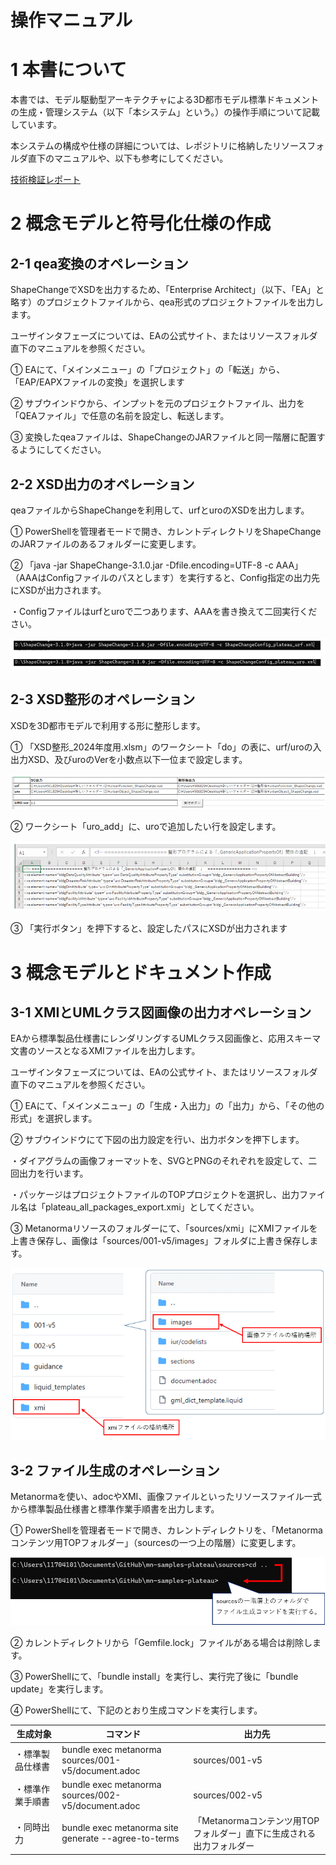 # 操作マニュアル

# 1 本書について

本書では、モデル駆動型アーキテクチャによる3D都市モデル標準ドキュメントの生成・管理システム（以下「本システム」という。）の操作手順について記載しています。

本システムの構成や仕様の詳細については、レポジトリに格納したリソースフォルダ直下のマニュアルや、以下も参考にしてください。

[技術検証レポート](https://www.mlit.go.jp/plateau/file/libraries/doc/plateau_tech_doc_0030_ver01.pdf)

# 2 概念モデルと符号化仕様の作成

## 2-1 qea変換のオペレーション

ShapeChangeでXSDを出力するため、「Enterprise Architect」（以下、「EA」と略す）のプロジェクトファイルから、qea形式のプロジェクトファイルを出力します。

ユーザインタフェーズについては、EAの公式サイト、またはリソースフォルダ直下のマニュアルを参照ください。

① EAにて、「メインメニュー」の「プロジェクト」の「転送」から、「EAP/EAPXファイルの変換」を選択します

② サブウインドウから、インプットを元のプロジェクトファイル、出力を「QEAファイル」で任意の名前を設定し、転送します。

③ 変換したqeaファイルは、ShapeChangeのJARファイルと同一階層に配置するようにしてください。
<!-- 
![](../resources/userMan/tutorial_000.png)
 -->
 
## 2-2 XSD出力のオペレーション

qeaファイルからShapeChangeを利用して、urfとuroのXSDを出力します。

① PowerShellを管理者モードで開き、カレントディレクトリをShapeChange のJARファイルのあるフォルダーに変更します。

② 「java -jar ShapeChange-3.1.0.jar -Dfile.encoding=UTF-8 -c AAA」（AAAはConfigファイルのパスとします）を実行すると、Config指定の出力先にXSDが出力されます。

・Configファイルはurfとuroで二つあります、AAAを書き換えて二回実行ください。

![](../resources/userMan/tutorial_001.png)

## 2-3 XSD整形のオペレーション

XSDを3D都市モデルで利用する形に整形します。

① 「XSD整形_2024年度用.xlsm」のワークシート「do」の表に、urf/uroの入出力XSD、及びuroのVerを小数点以下一位まで設定します。

![](../resources/userMan/tutorial_002.png)

② ワークシート「uro_add」に、uroで追加したい行を設定します。

![](../resources/userMan/tutorial_003.png)

③ 「実行ボタン」を押下すると、設定したパスにXSDが出力されます

# 3 概念モデルとドキュメント作成

## 3-1 XMIとUMLクラス図画像の出力オペレーション

EAから標準製品仕様書にレンダリングするUMLクラス図画像と、応用スキーマ文書のソースとなるXMIファイルを出力します。

ユーザインタフェーズについては、EAの公式サイト、またはリソースフォルダ直下のマニュアルを参照ください。

① EAにて、「メインメニュー」の「生成・入出力」の「出力」から、「その他の形式」を選択します。

② サブウインドウにて下図の出力設定を行い、出力ボタンを押下します。
<!-- 
![](../resources/userMan/tutorial_004.png)
 -->
 
・ダイアグラムの画像フォーマットを、SVGとPNGのそれぞれを設定して、二回出力を行います。

・パッケージはプロジェクトファイルのTOPプロジェクトを選択し、出力ファイル名は「plateau_all_packages_export.xmi」としてください。

③ Metanormaリソースのフォルダーにて、「sources/xmi」にXMIファイルを上書き保存し、画像は「sources/001-v5/images」フォルダに上書き保存します。

![](../resources/userMan/tutorial_005.png)

## 3-2 ファイル生成のオペレーション

Metanormaを使い、adocやXMI、画像ファイルといったリソースファイル一式から標準製品仕様書と標準作業手順書を出力します。

① PowerShellを管理者モードで開き、カレントディレクトリを、「Metanormaコンテンツ用TOPフォルダー」（sourcesの一つ上の階層）に変更します。

![](../resources/userMan/tutorial_006.png)

② カレントディレクトリから「Gemfile.lock」ファイルがある場合は削除します。

③ PowerShellにて、「bundle install」を実行し、実行完了後に「bundle update」を実行します。

④ PowerShellにて、下記のとおり生成コマンドを実行します。


| 生成対象             | コマンド　                                           | 出力先                                                               |
| -------------------- | ---------------------------------------------------- | -------------------------------------------------------------------- |
| ・標準製品仕様書     | bundle exec metanorma sources/001-v5/document.adoc   | sources/001-v5                                                       |
| ・標準作業手順書     | bundle exec metanorma sources/002-v5/document.adoc   | sources/002-v5                                                       |
| ・同時出力　　       | bundle exec metanorma site generate --agree-to-terms | 「Metanormaコンテンツ用TOPフォルダー」直下に生成される出力フォルダー |


